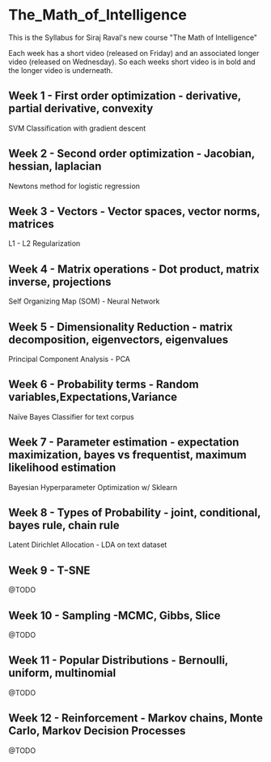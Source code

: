 # The_Math_of_Intelligence
This is the Syllabus for Siraj Raval's new course "The Math of Intelligence"

Each week has a short video (released on Friday) and an associated longer video (released on Wednesday). So each weeks short video is in bold and the longer video is underneath.

## Week 1 - First order optimization - derivative, partial derivative, convexity
 SVM Classification with gradient descent
## Week 2 - Second order optimization - Jacobian, hessian, laplacian
 Newtons method for logistic regression
## Week 3 - Vectors - Vector spaces, vector norms, matrices
 L1 - L2 Regularization
## Week 4 - Matrix operations - Dot product, matrix inverse, projections
 Self Organizing Map (SOM) - Neural Network
## Week 5 - Dimensionality Reduction - matrix decomposition, eigenvectors, eigenvalues
 Principal Component Analysis - PCA
## Week 6 - Probability terms - Random variables,Expectations,Variance 
 Naïve Bayes Classifier for text corpus
## Week 7 - Parameter estimation - expectation maximization, bayes vs frequentist, maximum likelihood estimation
 Bayesian Hyperparameter Optimization w/ Sklearn
## Week 8 - Types of Probability - joint, conditional, bayes rule, chain rule 
 Latent Dirichlet Allocation - LDA on text dataset
## Week 9 - T-SNE 
 @TODO
## Week 10 - Sampling -MCMC, Gibbs, Slice
 @TODO
## Week 11 - Popular Distributions - Bernoulli, uniform, multinomial
 @TODO
## Week 12 - Reinforcement - Markov chains, Monte Carlo, Markov Decision Processes
 @TODO